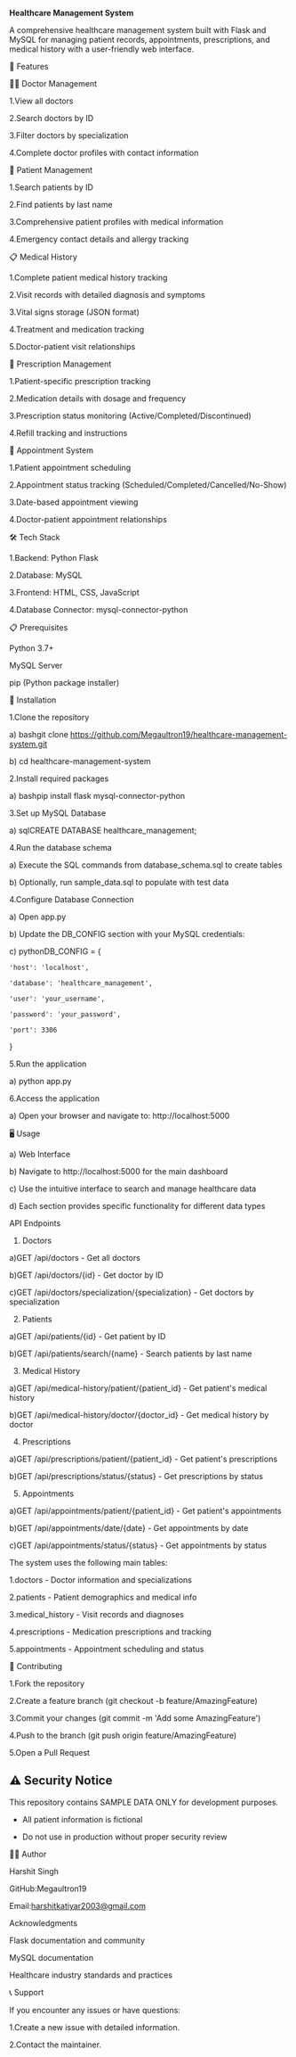 **Healthcare Management System**

A comprehensive healthcare management system built with Flask and MySQL for managing patient records, appointments, prescriptions, and medical history with a user-friendly web interface.

🚀 Features 

👨‍⚕️ Doctor Management

1.View all doctors

2.Search doctors by ID

3.Filter doctors by specialization

4.Complete doctor profiles with contact information


👥 Patient Management

1.Search patients by ID

2.Find patients by last name

3.Comprehensive patient profiles with medical information

4.Emergency contact details and allergy tracking


📋 Medical History

1.Complete patient medical history tracking

2.Visit records with detailed diagnosis and symptoms

3.Vital signs storage (JSON format)

4.Treatment and medication tracking

5.Doctor-patient visit relationships


💊 Prescription Management

1.Patient-specific prescription tracking

2.Medication details with dosage and frequency

3.Prescription status monitoring (Active/Completed/Discontinued)

4.Refill tracking and instructions

📅 Appointment System

1.Patient appointment scheduling

2.Appointment status tracking (Scheduled/Completed/Cancelled/No-Show)

3.Date-based appointment viewing

4.Doctor-patient appointment relationships

🛠️ Tech Stack

1.Backend: Python Flask

2.Database: MySQL

3.Frontend: HTML, CSS, JavaScript

4.Database Connector: mysql-connector-python


📋 Prerequisites

Python 3.7+

MySQL Server

pip (Python package installer)

🔧 Installation

1.Clone the repository

a) bashgit clone https://github.com/Megaultron19/healthcare-management-system.git

b) cd healthcare-management-system

2.Install required packages

a) bashpip install flask mysql-connector-python

3.Set up MySQL Database

a) sqlCREATE DATABASE healthcare_management;

4.Run the database schema

a) Execute the SQL commands from database_schema.sql to create tables

b) Optionally, run sample_data.sql to populate with test data


4.Configure Database Connection

a) Open app.py

b) Update the DB_CONFIG section with your MySQL credentials:

c) pythonDB_CONFIG = {

    'host': 'localhost',
    
    'database': 'healthcare_management',
    
    'user': 'your_username',
    
    'password': 'your_password',
    
    'port': 3306
    
}


5.Run the application

a) python app.py

6.Access the application

a) Open your browser and navigate to: http://localhost:5000

🖥️ Usage

a) Web Interface

b) Navigate to http://localhost:5000 for the main dashboard

c) Use the intuitive interface to search and manage healthcare data

d) Each section provides specific functionality for different data types


API Endpoints

1. Doctors
   
a)GET /api/doctors - Get all doctors

b)GET /api/doctors/{id} - Get doctor by ID

c)GET /api/doctors/specialization/{specialization} - Get doctors by specialization


2. Patients

a)GET /api/patients/{id} - Get patient by ID

b)GET /api/patients/search/{name} - Search patients by last name


3. Medical History

a)GET /api/medical-history/patient/{patient_id} - Get patient's medical history

b)GET /api/medical-history/doctor/{doctor_id} - Get medical history by doctor


4. Prescriptions
   
a)GET /api/prescriptions/patient/{patient_id} - Get patient's prescriptions

b)GET /api/prescriptions/status/{status} - Get prescriptions by status


5. Appointments
   
a)GET /api/appointments/patient/{patient_id} - Get patient's appointments

b)GET /api/appointments/date/{date} - Get appointments by date

c)GET /api/appointments/status/{status} - Get appointments by status


The system uses the following main tables:

1.doctors - Doctor information and specializations

2.patients - Patient demographics and medical info

3.medical_history - Visit records and diagnoses

4.prescriptions - Medication prescriptions and tracking

5.appointments - Appointment scheduling and status



🤝 Contributing

1.Fork the repository

2.Create a feature branch (git checkout -b feature/AmazingFeature)

3.Commit your changes (git commit -m 'Add some AmazingFeature')

4.Push to the branch (git push origin feature/AmazingFeature)

5.Open a Pull Request

## ⚠️ Security Notice

This repository contains SAMPLE DATA ONLY for development purposes.

- All patient information is fictional
  
- Do not use in production without proper security review


👨‍💻 Author

Harshit Singh

GitHub:Megaultron19 

Email:harshitkatiyar2003@gmail.com


Acknowledgments

Flask documentation and community

MySQL documentation

Healthcare industry standards and practices

📞 Support

If you encounter any issues or have questions:

1.Create a new issue with detailed information.

2.Contact the maintainer.

